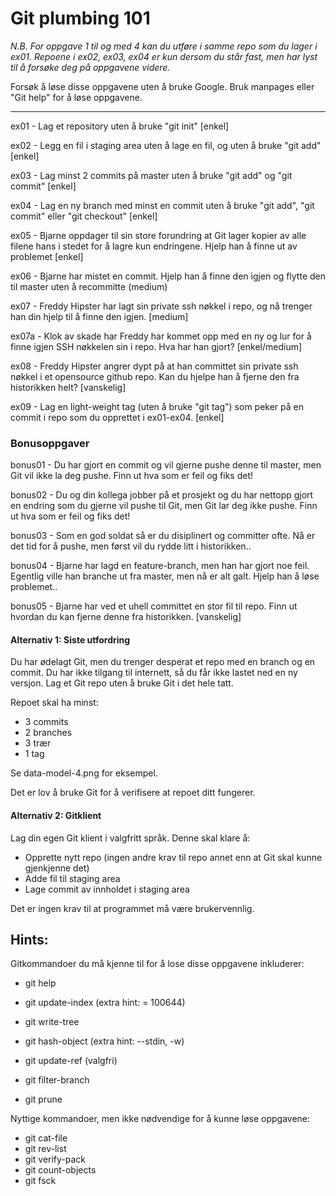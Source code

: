 # Git plumbing 101

*N.B. For oppgave 1 til og med 4 kan du utføre i samme repo som du lager i ex01.
Repoene i ex02, ex03, ex04 er kun dersom du står fast, men har lyst til å forsøke deg på oppgavene videre.*

Forsøk å løse disse oppgavene uten å bruke Google. Bruk manpages eller "Git help" for å løse oppgavene.
___

ex01 - Lag et repository uten å bruke "git init" [enkel]

ex02 - Legg en fil i staging area uten å lage en fil, og uten å bruke "git add" [enkel]

ex03 - Lag minst 2 commits på master uten å bruke "git add" og "git commit" [enkel]

ex04 - Lag en ny branch med minst en commit uten å bruke "git add", "git commit" eller "git checkout" [enkel]

ex05 - Bjarne oppdager til sin store forundring at Git lager kopier av alle filene hans i stedet for å lagre kun endringene. Hjelp han å finne ut av problemet [enkel]

ex06 - Bjarne har mistet en commit. Hjelp han å finne den igjen og flytte den til master uten å recommitte (medium)

ex07 - Freddy Hipster har lagt sin private ssh nøkkel i repo, og nå trenger han din hjelp til å finne den igjen. [medium]

ex07a - Klok av skade har Freddy har kommet opp med en ny og lur for å finne igjen SSH nøkkelen sin i repo. Hva har han gjort? [enkel/medium]

ex08 - Freddy Hipster angrer dypt på at han committet sin private ssh nøkkel i et opensource github repo. Kan du hjelpe han å fjerne den fra historikken helt? [vanskelig]

ex09 - Lag en light-weight tag (uten å bruke "git tag") som peker på en commit i repo som du opprettet i ex01-ex04. [enkel]

### Bonusoppgaver 

bonus01 - Du har gjort en commit og vil gjerne pushe denne til master, men Git vil ikke la deg pushe. Finn ut hva som er feil og fiks det!

bonus02 - Du og din kollega jobber på et prosjekt og du har nettopp gjort en endring som du gjerne vil pushe til Git, men Git lar deg ikke pushe. Finn ut hva som er feil og fiks det!

bonus03 - Som en god soldat så er du disiplinert og committer ofte. Nå er det tid for å pushe, men først vil du rydde litt i historikken..

bonus04 - Bjarne har lagd en feature-branch, men han har gjort noe feil. Egentlig ville han branche ut fra master, men nå er alt galt. Hjelp han å løse problemet.. 

bonus05 - Bjarne har ved et uhell committet en stor fil til repo. Finn ut hvordan du kan fjerne denne fra historikken. [vanskelig]

#### Alternativ 1: Siste utfordring

Du har ødelagt Git, men du trenger desperat et repo med en branch og en commit. Du har ikke tilgang til internett, så du får ikke lastet ned en
ny versjon. Lag et Git repo uten å bruke Git i det hele tatt.

Repoet skal ha minst: 

* 3 commits
* 2 branches
* 3 trær
* 1 tag

Se data-model-4.png for eksempel.

Det er lov å bruke Git for å verifisere at repoet ditt fungerer.

#### Alternativ 2: Gitklient

Lag din egen Git klient i valgfritt språk. Denne skal klare å:

* Opprette nytt repo (ingen andre krav til repo annet enn at Git skal kunne gjenkjenne det)
* Adde fil til staging area
* Lage commit av innholdet i staging area

Det er ingen krav til at programmet må være brukervennlig.


## Hints:

Gitkommandoer du må kjenne til for å lose disse oppgavene inkluderer:

* git help <command>
* git update-index (extra hint: <mode> = 100644)
* git write-tree
* git hash-object (extra hint: --stdin, -w)
* git update-ref (valgfri)

* git filter-branch
* git prune

Nyttige kommandoer, men ikke nødvendige for å kunne løse oppgavene:

* git cat-file
* git rev-list
* git verify-pack
* git count-objects
* git fsck
